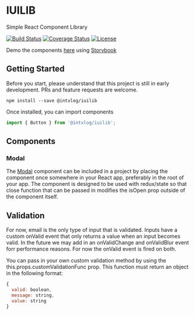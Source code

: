 # IUILIB
Simple React Component Library

 [![Build Status](https://travis-ci.org/intxlog/react-ui-library.svg?branch=master)](https://travis-ci.org/intxlog/react-ui-library) [![Coverage Status](https://coveralls.io/repos/github/intxlog/react-ui-library/badge.svg?branch=master)](https://coveralls.io/github/intxlog/react-ui-library?branch=master) [![License](https://img.shields.io/badge/license-MIT-green.svg)](https://github.com/intxlog/react-ui-library/blob/master/LICENSE)

Demo the components [here](https://intxlog.github.io/react-ui-library) using [Storybook](https://storybook.js.org/) 

## Getting Started
Before you start, please understand that this project is still in early development. PRs and feature requests are welcome.

```
npm install --save @intxlog/iuilib
```

Once installed, you can import components

```js
import { Button } from '@intxlog/iuilib';
```

## Components

### Modal

The [Modal](https://intxlog.github.io/react-ui-library/?selectedKind=Modal&selectedStory=default&full=0&addons=1&stories=1&panelRight=0&addonPanel=storybook%2Factions%2Factions-panel) component can be included in a project by placing the component once somewhere in your React app, preferably in the root of your app. The component is designed to be used with redux/state so that close function that can be passed in modifies the isOpen prop outside of the component itself. 

## Validation

For now, email is the only type of input that is validated. Inputs have a custom onValid event that only returns a value when an input becomes valid. In the future we may add in an onValidChange and onValidBlur event forr performance reasons. For now the onValid event is fired on both. 

You can pass in your own custom validation method by using the this.props.customValidationFunc prop. This function must return an object in the following format:

```js
{
  valid: boolean,
  message: string,
  value: string
}
```